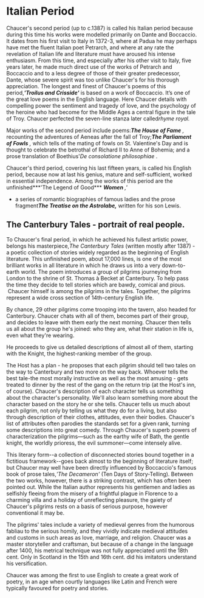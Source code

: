 Italian Period
==============

Chaucer's second period (up to c.1387) is called his Italian period
because during this time his works were modelled primarily on Dante and
Boccaccio. It dates from his first visit to Italy in 1372-3, where at
Padua he may perhaps have met the fluent Italian poet Petrarch, and
where at any rate the revelation of Italian life and literature must
have aroused his intense enthusiasm. From this time, and especially
after his other visit to Italy, five years later, he made much direct
use of the works of Petrarch and Boccaccio and to a less degree of those
of their greater predecessor, Dante, whose severe spirit was too unlike
Chaucer's for his thorough appreciation. The longest and finest of
Chaucer's poems of this period,***'Troilus and Crisside'*** is based on
a work of Boccaccio. It’s one of the great love poems in the English
language. Here Chaucer details with compelling power the sentiment and
tragedy of love, and the psychology of the heroine who had become for
the Middle Ages a central figure in the tale of Troy. Chaucer perfected
the seven-line stanza later called*rhyme royal.*

Major works of the second period include poems:***The House of Fame***
*,* recounting the adventures of Aeneas after the fall of Troy;***The
Parliament of Fowls*** *,* which tells of the mating of fowls on St.
Valentine's Day and is thought to celebrate the betrothal of Richard II
to Anne of Bohemia; and a prose translation of Boethius'*De consolatione
philosophiae* .

Chaucer's third period, covering his last fifteen years, is called his
English period, because now at last his genius, mature and
self-sufficient, worked in essential independence. Among the works of
this period are the unfinished***'The Legend of Good*** ***Women*** *,'*
- a series of romantic biographies of famous ladies and the prose
fragment***The Treatise on the Astrolabe,*** written for his son Lewis.

The Canterbury Tales - portrait of real people.
-----------------------------------------------

To Chaucer's final period, in which he achieved his fullest artistic
power, belongs his masterpiece,*The Canterbury Tales* (written mostly
after 1387) - a poetic collection of stories widely regarded as the
beginning of English literature. This unfinished poem, about 17,000
lines, is one of the most brilliant works in all literature in which he
draws us into a very down-to-earth world. The poem introduces a group of
pilgrims journeying from London to the shrine of St. Thomas à Becket at
Canterbury. To help pass the time they decide to tell stories which are
bawdy, comical and pious.  Chaucer himself is among the pilgrims in the
tales. Together, the pilgrims represent a wide cross section of
14th-century English life.

By chance, 29 other pilgrims come trooping into the tavern, also headed
for Canterbury. Chaucer chats with all of them, becomes part of their
group, and decides to leave with them early the next morning. Chaucer
then tells us all about the group he's joined: who they are, what their
station in life is, even what they're wearing.

He proceeds to give us detailed descriptions of almost all of them,
starting with the Knight, the highest-ranking member of the group.

The Host has a plan - he proposes that each pilgrim should tell two
tales on the way to Canterbury and two more on the way back. Whoever
tells the best tale-the most morally instructive as well as the most
amusing - gets treated to dinner by the rest of the gang on the return
trip (at the Host's inn, of course). Chaucer's description of each
character tells us something about the character's personality. We'll
also learn something more about the character based on the story he or
she tells. Chaucer tells us much about each pilgrim, not only by telling
us what they do for a living, but also through description of their
clothes, attitudes, even their bodies. Chaucer's list of attributes
often parodies the standards set for a given rank, turning some
descriptions into great comedy. Through Chaucer's superb powers of
characterization the pilgrims—such as the earthy wife of Bath, the
gentle knight, the worldly prioress, the evil summoner—come intensely
alive.

This literary form--a collection of disconnected stories bound together
in a fictitious framework--goes back almost to the beginning of
literature itself; but Chaucer may well have been directly influenced by
Boccaccio's famous book of prose tales,*'The Decameron'* (Ten Days of
Story-Telling). Between the two works, however, there is a striking
contrast, which has often been pointed out. While the Italian author
represents his gentlemen and ladies as selfishly fleeing from the misery
of a frightful plague in Florence to a charming villa and a holiday of
unreflecting pleasure, the gaiety of Chaucer's pilgrims rests on a basis
of serious purpose, however conventional it may be.

The pilgrims' tales include a variety of medieval genres from the
humorous fabliau to the serious homily, and they vividly indicate
medieval attitudes and customs in such areas as love, marriage, and
religion. Chaucer was a master storyteller and craftsman, but because of
a change in the language after 1400, his metrical technique was not
fully appreciated until the 18th cent. Only in Scotland in the 15th and
16th cent. did his imitators understand his versification.

Chaucer was among the first to use English to create a great work of
poetry, in an age when courtly languages like Latin and French were
typically favoured for poetry and stories.


